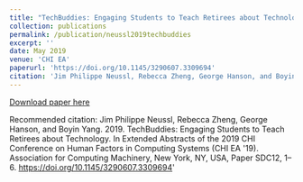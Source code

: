 ```yaml
---
title: "TechBuddies: Engaging Students to Teach Retirees about Technology"
collection: publications
permalink: /publication/neussl2019techbuddies
excerpt: ''
date: May 2019
venue: 'CHI EA'
paperurl: 'https://doi.org/10.1145/3290607.3309694'
citation: 'Jim Philippe Neussl, Rebecca Zheng, George Hanson, and Boyin Yang. 2019. TechBuddies: Engaging Students to Teach Retirees about Technology. In Extended Abstracts of the 2019 CHI Conference on Human Factors in Computing Systems (CHI EA 19). Association for Computing Machinery, New York, NY, USA, Paper SDC12, 1–6.'
---
```



[Download paper here](http://boyiny.github.io/files/neussl2019techbuddies.pdf)

Recommended citation: Jim Philippe Neussl, Rebecca Zheng, George Hanson, and Boyin Yang. 2019. TechBuddies: Engaging Students to Teach Retirees about Technology. In Extended Abstracts of the 2019 CHI Conference on Human Factors in Computing Systems (CHI EA '19). Association for Computing Machinery, New York, NY, USA, Paper SDC12, 1–6. https://doi.org/10.1145/3290607.3309694'
